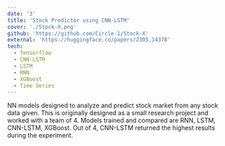 ```yaml
---
date: '3'
title: 'Stock Predictor using CNN-LSTM'
cover: './Stock-X.png'
github: 'https://github.com/Circle-1/Stock-X'
external: 'https://huggingface.co/papers/2305.14378'
tech:
  - Tensorflow
  - CNN-LSTM
  - LSTM
  - RNN
  - XGBoost
  - Time Series
---
```


NN models designed to analyze and predict stock market from any stock data given. This is originally designed as a small research project and worked with a team of 4. Models trained and compared are RNN, LSTM, CNN-LSTM, XGBoost. Out of 4, CNN-LSTM returned the highest results during the experiment.
